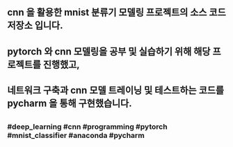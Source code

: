 ##
## cnn 을 활용한 mnist 분류기 모델링 프로젝트의 소스 코드 저장소 입니다.
## pytorch 와 cnn 모델링을 공부 및 실습하기 위해 해당 프로젝트를 진행했고,
## 네트워크 구축과 cnn 모델 트레이닝 및 테스트하는 코드를 pycharm 을 통해 구현했습니다.
## 
## 
##
### #deep_learning #cnn #programming #pytorch #mnist_classifier #anaconda #pycharm
##
